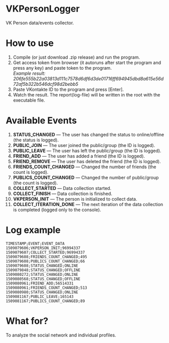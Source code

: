 # VKPersonLogger
VK Person data/events collector.

# How to use
<ol>
<li>Compile (or just download .zip release) and run the program.</li>
<li>Get access token from browser (it autoruns after start the program and press any key) and paste token to the program.<br>
<i>Example result: 206fe555b22a03813d111c7578d6df6d3de01716ff694945dbd8a615e56d72af5b322b546dcf98d2bebb5</i></li>
<li>Paste VKontakte ID to the program and press [Enter].</li>
<li>Watch the result. The report(log-file) will be written in the root with the executable file.</li>
</ol>

# Available Events
<ol>
<li><b>STATUS_CHANGED</b> — The user has changed the status to online/offline (the status is logged).</li>
<li><b>PUBLIC_JOIN</b> — The user joined the public/group (the ID is logged).</li>
<li><b>PUBLIC_LEAVE</b> — The user has left the public/group (the ID is logged).</li>
<li><b>FRIEND_ADD</b> — The user has added a friend (the ID is logged).</li>
<li><b>FRIEND_REMOVE</b> — The user has deleted the friend (the ID is logged).</li>
<li><b>FRIENDS_COUNT_CHANGED</b> — Changed the number of friends (the count is logged).</li>
<li><b>PUBLICS_COUNT_CHANGED</b> — Changed the number of public/group (the count is logged).</li>
<li><b>COLLECT_STARTED</b> — Data collection started.</li>
<li><b>COLLECT_FINISH</b> — Data collection is finished.</li>
<li><b>VKPERSON_INIT</b> — The person is initialized to collect data.</li>
<li><b>COLLECT_ITERATION_DONE</b> — The next iteration of the data collection is completed (logged only to the console).</li>
</ol>

# Log example
<pre><code>TIMESTAMP;EVENT;EVENT_DATA
1509079606;VKPERSON_INIT;96994337
1509079607;COLLECT_STARTED;96994337
1509079608;FRIENDS_COUNT_CHANGED;495
1509079608;PUBLICS_COUNT_CHANGED;66
1509079608;STATUS_CHANGED;ONLINE
1509079848;STATUS_CHANGED;OFFLINE
1509080272;STATUS_CHANGED;ONLINE
1509080568;STATUS_CHANGED;OFFLINE
1509080961;FRIEND_ADD;56514331
1509080961;FRIENDS_COUNT_CHANGED;513
1509080980;STATUS_CHANGED;ONLINE
1509081167;PUBLIC_LEAVE;165143
1509081167;PUBLICS_COUNT_CHANGED;89
</code></pre>

# What for?
To analyze the social network and individual profiles.

